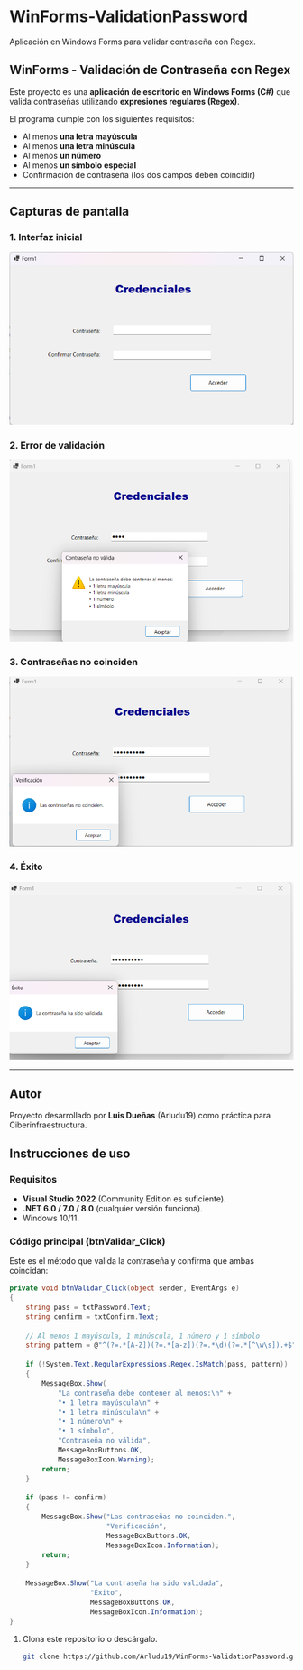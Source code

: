 # WinForms-ValidationPassword
Aplicación en Windows Forms para validar contraseña con Regex.

## WinForms - Validación de Contraseña con Regex
Este proyecto es una **aplicación de escritorio en Windows Forms (C#)** que valida contraseñas utilizando **expresiones regulares (Regex)**.  

El programa cumple con los siguientes requisitos:  
- Al menos **una letra mayúscula**  
- Al menos **una letra minúscula**  
- Al menos **un número**  
- Al menos **un símbolo especial**  
- Confirmación de contraseña (los dos campos deben coincidir)  
---
## Capturas de pantalla 
### 1. Interfaz inicial
![Interfaz inicial](/Interfaz/Interfaz.png)

### 2. Error de validación
![Error de validación](/Interfaz/error.png)

### 3. Contraseñas no coinciden
![Contraseñas no coinciden](/Interfaz/no.png)

### 4. Éxito
![Éxito](/Interfaz/exito.png)

---
## Autor
   Proyecto desarrollado por **Luis Dueñas** (Arludu19) como práctica para Ciberinfraestructura.
   
## Instrucciones de uso
### Requisitos
- **Visual Studio 2022** (Community Edition es suficiente).  
- **.NET 6.0 / 7.0 / 8.0** (cualquier versión funciona).  
- Windows 10/11.  
### Código principal (btnValidar_Click)
Este es el método que valida la contraseña y confirma que ambas coincidan:

```csharp
private void btnValidar_Click(object sender, EventArgs e)
{
    string pass = txtPassword.Text;
    string confirm = txtConfirm.Text;

    // Al menos 1 mayúscula, 1 minúscula, 1 número y 1 símbolo
    string pattern = @"^(?=.*[A-Z])(?=.*[a-z])(?=.*\d)(?=.*[^\w\s]).+$";

    if (!System.Text.RegularExpressions.Regex.IsMatch(pass, pattern))
    {
        MessageBox.Show(
            "La contraseña debe contener al menos:\n" +
            "• 1 letra mayúscula\n" +
            "• 1 letra minúscula\n" +
            "• 1 número\n" +
            "• 1 símbolo",
            "Contraseña no válida",
            MessageBoxButtons.OK,
            MessageBoxIcon.Warning);
        return;
    }

    if (pass != confirm)
    {
        MessageBox.Show("Las contraseñas no coinciden.",
                        "Verificación",
                        MessageBoxButtons.OK,
                        MessageBoxIcon.Information);
        return;
    }

    MessageBox.Show("La contraseña ha sido validada",
                    "Éxito",
                    MessageBoxButtons.OK,
                    MessageBoxIcon.Information);
}
```
1. Clona este repositorio o descárgalo.  
   ```bash
   git clone https://github.com/Arludu19/WinForms-ValidationPassword.git
   ```
